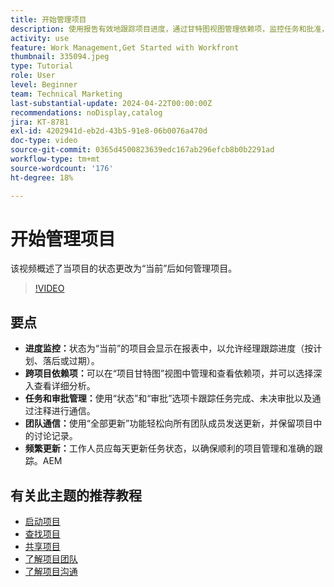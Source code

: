 ```yaml
---
title: 开始管理项目
description: 使用报告有效地跟踪项目进度，通过甘特图视图管理依赖项，监控任务和批准，增强团队沟通，并通过频繁更新确保顺畅的工作流。
activity: use
feature: Work Management,Get Started with Workfront
thumbnail: 335094.jpeg
type: Tutorial
role: User
level: Beginner
team: Technical Marketing
last-substantial-update: 2024-04-22T00:00:00Z
recommendations: noDisplay,catalog
jira: KT-8781
exl-id: 4202941d-eb2d-43b5-91e8-06b0076a470d
doc-type: video
source-git-commit: 0365d4500823639edc167ab296efcb8b0b2291ad
workflow-type: tm+mt
source-wordcount: '176'
ht-degree: 18%

---
```


# 开始管理项目

该视频概述了当项目的状态更改为“当前”后如何管理项目&#x200B;。

>[!VIDEO](https://video.tv.adobe.com/v/335094/?quality=12&learn=on&enablevpops)

## 要点

* **进度监控：**&#x200B;状态为“当前”的项目会显示在报表中，以允许经理跟踪进度（按计划、落后或过期）。
* **跨项目依赖项：**&#x200B;可以在“项目甘特图”视图中管理和查看依赖项，并可以选择深入查看详细分析。
* **任务和审批管理：**&#x200B;使用“状态”和“审批”选项卡跟踪任务完成、未决审批以及通过注释进行通信。
* **团队通信：**&#x200B;使用“全部更新”功能轻松向所有团队成员发送更新，并保留项目中的讨论记录。
* **频繁更新：**&#x200B;工作人员应每天更新任务状态，以确保顺利的项目管理和准确的跟踪。&#x200B;AEM


## 有关此主题的推荐教程

* [启动项目](/help/manage-work/projects/take-a-project-live.md)
* [查找项目](/help/manage-work/projects/find-projects.md)
* [共享项目](/help/manage-work/projects/share-a-project.md)
* [了解项目团队](/help/manage-work/projects/understand-the-project-team.md)
* [了解项目沟通](/help/manage-work/projects/understand-project-communication.md)
